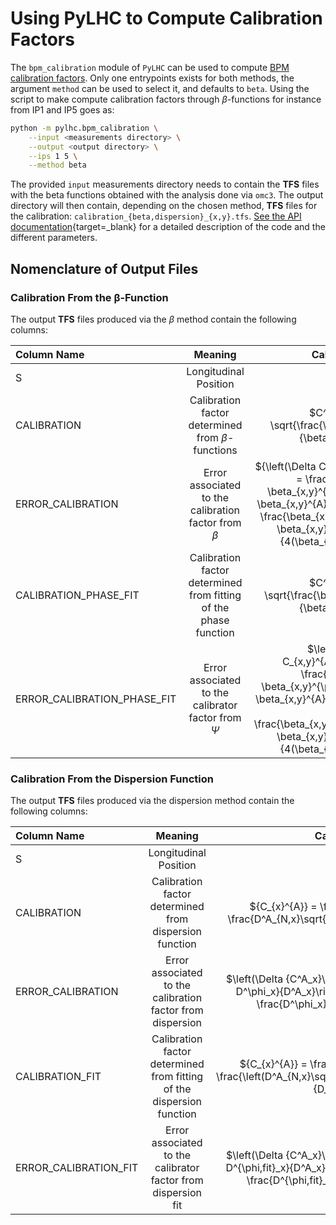 # Using PyLHC to Compute Calibration Factors

The `bpm_calibration` module of `PyLHC` can be used to compute [BPM calibration factors][bpm_calibration].
Only one entrypoints exists for both methods, the argument `method` can be used to select it, and defaults to `beta`.
Using the script to make compute calibration factors through $\beta$-functions for instance from IP1 and IP5 goes as:
```bash         
python -m pylhc.bpm_calibration \
    --input <measurements directory> \
    --output <output directory> \
    --ips 1 5 \
    --method beta
```

The provided `input` measurements directory needs to contain the **TFS** files with the beta functions obtained with the analysis done via `omc3`.
The output directory will then contain, depending on the chosen method, **TFS** files for the calibration: `calibration_{beta,dispersion}_{x,y}.tfs`.
[See the API documentation][documentation]{target=_blank} for a detailed description of the code and the different parameters.

## Nomenclature of Output Files

### Calibration From the β-Function

The output **TFS** files produced via the $\beta$ method contain the following columns:

| Column Name                 | Meaning                                                           | Calculation                                                                                                                                                                                                                                |
| :-------------------------- | :---------------------------------------------------------------: | :----------------------------------------------------------------------------------------------------------------------------------------------------------------------------------------------------------------------------------------: |
| S                           | Longitudinal Position                                             | -                                                                                                                                                                                                                                          |
| CALIBRATION                 | Calibration factor determined from $\beta$-functions              | $C^A_{x,y} = \sqrt{\frac{\beta^{\phi}_{x,y}}{\beta^A_{x,y}}}$                                                                                                                                                                              |
| ERROR_CALIBRATION           | Error associated to the calibration factor from $\beta$           | ${\left(\Delta C_{x,y}^{A}\right)^{2}} = \frac{\left(\Delta \beta_{x,y}^{\phi}\right)^{2}}{4 \beta_{x,y}^{A}\beta_{x,y}^{\phi}} + \frac{\beta_{x,y}^{\phi}\left(\Delta \beta_{x,y}^{A}\right)^{2} }{4(\beta_{x,y}^{A})^{3}}$               |
| CALIBRATION_PHASE_FIT       | Calibration factor determined from fitting of the phase function  | $C^A_{x,y} = \sqrt{\frac{\beta^{\phi,fit}_{x,y}}{\beta^A_{x,y}}}$                                                                                                                                                                          |
| ERROR_CALIBRATION_PHASE_FIT | Error associated to the calibrator factor from $\Psi$             | $\left(  {\Delta C_{x,y}^{A}}\right)^{2} = \frac{\left(\Delta \beta_{x,y}^{\phi,fit}\right)^{2}}{4 \beta_{x,y}^{A}\beta_{x,y}^{\phi,fit}} + \frac{\beta_{x,y}^{\phi,fit}\left(\Delta \beta_{x,y}^{A}\right)^{2} }{4(\beta_{x,y}^{A})^{3}}$ |

[comment]: <> (| Column Name  | S                     | CALIBRATION                                                   | ERROR_CALIBRATION                                                                                                                                                                                                            | CALIBRATION_PHASE_FIT                                             | ERROR_CALIBRATION_PHASE_FIT                                                                                                                                                                                                                |)
[comment]: <> (| :----------  | :-------------------: | :-----------------------------------------------------------: | :--------------------------------------------------------------------------------------------------------------------------------------------------------------------------------------------------------------------------: | :---------------------------------------------------------------: | :----------------------------------------------------------------------------------------------------------------------------------------------------------------------------------------------------------------------------------------: |)
[comment]: <> (| Meaning      | Longitudinal Position | Calibration factor determined from $\beta$-functions          | Error associated to the calibration factor from $\beta$                                                                                                                                                                      | Calibration factor determined from fitting of the phase function  | Error associated to the calibrator factor from $\Psi$                                                                                                                                                                                      |)
[comment]: <> (| Calculation  |  -                    | $C^A_{x,y} = \sqrt{\frac{\beta^{\phi}_{x,y}}{\beta^A_{x,y}}}$ | ${\left&#40;\Delta C_{x,y}^{A}\right&#41;^{2}} = \frac{\left&#40;\Delta \beta_{x,y}^{\phi}\right&#41;^{2}}{4 \beta_{x,y}^{A}\beta_{x,y}^{\phi}} + \frac{\beta_{x,y}^{\phi}\left&#40;\Delta \beta_{x,y}^{A}\right&#41;^{2} }{4&#40;\beta_{x,y}^{A}&#41;^{3}}$ | $C^A_{x,y} = \sqrt{\frac{\beta^{\phi,fit}_{x,y}}{\beta^A_{x,y}}}$ | $\left&#40;  {\Delta C_{x,y}^{A}}\right&#41;^{2} = \frac{\left&#40;\Delta \beta_{x,y}^{\phi,fit}\right&#41;^{2}}{4 \beta_{x,y}^{A}\beta_{x,y}^{\phi,fit}} + \frac{\beta_{x,y}^{\phi,fit}\left&#40;\Delta \beta_{x,y}^{A}\right&#41;^{2} }{4&#40;\beta_{x,y}^{A}&#41;^{3}}$ |)

### Calibration From the Dispersion Function

The output **TFS** files produced via the dispersion method contain the following columns:

| Column Name                 | Meaning                                                                | Calculation                                                                                                                                           |
| :-------------------------- | :--------------------------------------------------------------------: | :---------------------------------------------------------------------------------------------------------------------------------------------------: |
| S                           | Longitudinal Position                                                  | -                                                                                                                                                     |
| CALIBRATION                 | Calibration factor determined from dispersion function                 | ${C_{x}^{A}} = \frac{D^\phi_x}{D^A_x} = \frac{D^A_{N,x}\sqrt{\beta_{x}^{\phi}}}{D^A_{x}}$                                                             |
| ERROR_CALIBRATION           | Error associated to the calibration factor from dispersion             | $\left(\Delta {C^A_x}\right)^{2} = \left(\frac{\Delta D^\phi_x}{D^A_x}\right)^2 + \left(\Delta D^A_x \frac{D^\phi_x}{(D^A_x)^2}\right)^2$             |
| CALIBRATION_FIT             | Calibration factor determined from fitting of the dispersion function  | ${C_{x}^{A}} = \frac{D^{\phi,fit}_x}{D^A_x} = \frac{\left(D^A_{N,x}\sqrt{\beta_{x}^{\phi}}\right)^{fit}}{D_{x}^{A}}$                                  |
| ERROR_CALIBRATION_FIT       | Error associated to the calibrator factor from dispersion fit          | $\left(\Delta {C^A_x}\right)^{2} = \left(\frac{\Delta D^{\phi,fit}_x}{D^A_x}\right)^2 + \left(\Delta D^A_x \frac{D^{\phi,fit}_x}{(D^A_x)^2}\right)^2$ |

[comment]: <> (| Column Name  | S                     | CALIBRATION                                                                               | ERROR_CALIBRATION                                                                                                                                                                                                                             | CALIBRATION_FIT                                                                                                      | ERROR_CALIBRATION_FIT                                                                                                                                                                         |)
[comment]: <> (| :----------  | :-------------------: | :---------------------------------------------------------------------------------------: | :-------------------------------------------------------------------------------------------------------------------------------------------------------------------------------------------------------------------------------------------: | :------------------------------------------------------------------------------------------------------------------: | :-------------------------------------------------------------------------------------------------------------------------------------------------------------------------------------------: |)
[comment]: <> (| Meaning      | Longitudinal Position | Calibration factor determined from dispersion function                                    | Error associated to the calibration factor from dispersion                                                                                                                                                                                    | Calibration factor determined from fitting of the dispersion function                                                | Error associated to the calibrator factor from dispersion fit                                                                                                                                 |)
[comment]: <> (| Calculation  |  -                    | ${C_{x}^{A}} = \frac{D^\phi_x}{D^A_x} = \frac{D^A_{N,x}\sqrt{\beta_{x}^{\phi}}}{D^A_{x}}$ | $\left&#40;\Delta {C^A_x}\right&#41;^{2} = \left&#40;\frac{\Delta D^\phi_x}{D^A_x}\right&#41;^2 + \left&#40;\Delta D^A_x \frac{D^\phi_x}{&#40;D^A_x&#41;^2}\right&#41;^2$ | $C^A_{x,y} = \sqrt{\frac{\beta^{\phi,fit}_{x,y}}{\beta^A_{x,y}}}$ | ${C_{x}^{A}} = \frac{D^{\phi,fit}_x}{D^A_x} = \frac{\left&#40;D^A_{N,x}\sqrt{\beta_{x}^{\phi}}\right&#41;^{fit}}{D_{x}^{A}}$ | $\left&#40;\Delta {C^A_x}\right&#41;^{2} = \left&#40;\frac{\Delta D^{\phi,fit}_x}{D^A_x}\right&#41;^2 + \left&#40;\Delta D^A_x \frac{D^{\phi,fit}_x}{&#40;D^A_x&#41;^2}\right&#41;^2$ |)

[bpm_calibration]: ../../measurements/methods/basic.md#bpm-calibration

[documentation]: https://pylhc.github.io/PyLHC/entrypoints/bpm_calibration.html
